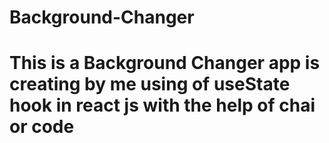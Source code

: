 # Background-Changer
# This is a Background Changer app is creating by me using of useState hook in react js with the help of chai or code
